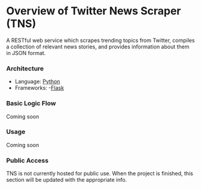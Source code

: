 # Overview of Twitter News Scraper (TNS)
A RESTful web service which scrapes trending topics from Twitter, compiles a collection of relevant news stories, and provides information about them in JSON format.

### Architecture
- Language: [Python](https://www.python.org/)
- Frameworks:
    -[Flask](http://flask.pocoo.org/)

### Basic Logic Flow
Coming soon

### Usage
Coming soon

### Public Access
TNS is not currently hosted for public use. When the project is finished, this section will be updated with the appropriate info.
